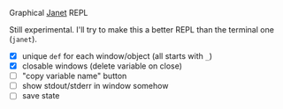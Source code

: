 Graphical [Janet](https://janet-lang.org/) REPL

Still experimental. I'll try to make this a better REPL than the terminal one (`janet`).

- [x] unique `def` for each window/object (all starts with `_`)
- [x] closable windows (delete variable on close)
- [ ] "copy variable name" button
- [ ] show stdout/stderr in window somehow
- [ ] save state

